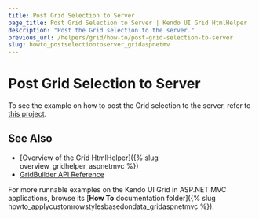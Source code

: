 ```yaml
---
title: Post Grid Selection to Server
page_title: Post Grid Selection to Server | Kendo UI Grid HtmlHelper
description: "Post the Grid selection to the server."
previous_url: /helpers/grid/how-to/post-grid-selection-to-server
slug: howto_postselectiontoserver_gridaspnetmv
---
```


# Post Grid Selection to Server

To see the example on how to post the Grid selection to the server, refer to [this project](https://github.com/telerik/ui-for-aspnet-mvc-examples/tree/master/grid/post-grid-selection-to-server).

## See Also

* [Overview of the Grid HtmlHelper]({% slug overview_gridhelper_aspnetmvc %})
* [GridBuilder API Reference](/api/Kendo.Mvc.UI.Fluent/GridBuilder)

For more runnable examples on the Kendo UI Grid in ASP.NET MVC applications, browse its [**How To** documentation folder]({% slug howto_applycustomrowstylesbasedondata_gridaspnetmvc %}).
